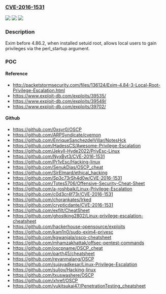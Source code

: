 ### [CVE-2016-1531](https://cve.mitre.org/cgi-bin/cvename.cgi?name=CVE-2016-1531)
![](https://img.shields.io/static/v1?label=Product&message=n%2Fa&color=blue)
![](https://img.shields.io/static/v1?label=Version&message=n%2Fa&color=blue)
![](https://img.shields.io/static/v1?label=Vulnerability&message=n%2Fa&color=brighgreen)

### Description

Exim before 4.86.2, when installed setuid root, allows local users to gain privileges via the perl_startup argument.

### POC

#### Reference
- http://packetstormsecurity.com/files/136124/Exim-4.84-3-Local-Root-Privilege-Escalation.html
- https://www.exploit-db.com/exploits/39535/
- https://www.exploit-db.com/exploits/39549/
- https://www.exploit-db.com/exploits/39702/

#### Github
- https://github.com/0xsyr0/OSCP
- https://github.com/ARPSyndicate/cvemon
- https://github.com/EnriqueSanchezdelVillar/NotesHck
- https://github.com/HadessCS/Awesome-Privilege-Escalation
- https://github.com/Jekyll-Hyde2022/PrivEsc-Linux
- https://github.com/NyxByt3/CVE-2016-1531
- https://github.com/Pr1vEsc/Hacking-linux
- https://github.com/SenukDias/OSCP_cheat
- https://github.com/SirElmard/ethical_hacking
- https://github.com/Sp3c73rSh4d0w/CVE-2016-1531
- https://github.com/Totes5706/Offensive-Security-Cheat-Sheet
- https://github.com/a-roshbaik/Linux-Privilege-Escalation
- https://github.com/c0d3cr4f73r/CVE-2016-1531
- https://github.com/chorankates/Irked
- https://github.com/crypticdante/CVE-2016-1531
- https://github.com/exfilt/CheatSheet
- https://github.com/ghostking2802/Linux-privilege-escalation-cheatsheet
- https://github.com/hackerhouse-opensource/exploits
- https://github.com/kam1n0/sudo-exim4-privesc
- https://github.com/kgwanjala/oscp-cheatsheet
- https://github.com/mhamzakhattak/offsec-pentest-commands
- https://github.com/oscpname/OSCP_cheat
- https://github.com/parth45/cheatsheet
- https://github.com/revanmalang/OSCP
- https://github.com/sujayadkesar/Linux-Privilege-Escalation
- https://github.com/suljov/Hacking-linux
- https://github.com/txuswashere/OSCP
- https://github.com/xhref/OSCP
- https://github.com/yukitsukai47/PenetrationTesting_cheatsheet


